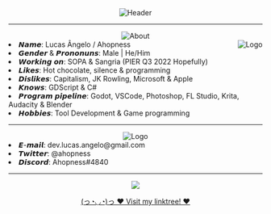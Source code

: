 <div align="center">
  <img src="https://user-images.githubusercontent.com/56614267/164998012-9e473114-9a5c-462f-9359-a0ac25b73cc4.gif" alt="Header" align="center"></img>
  <br>
  <hr>
  <img src="https://user-images.githubusercontent.com/56614267/164998583-906fdb5d-f817-4e92-a7ab-e12e18ca2561.gif" alt="About" align="center">
  <br>
  <img src="https://user-images.githubusercontent.com/56614267/164998207-f0298e53-aac0-41d6-be0d-6db58bbe6362.gif" alt="Logo" align="right">
  <li align="left"> 𝙉𝙖𝙢𝙚: Lucas Ângelo / Ahopness </li>
  <li align="left"> 𝙂𝙚𝙣𝙙𝙚𝙧 & 𝙋𝙧𝙤𝙣𝙤𝙣𝙪𝙣𝙨: Male | He/Him </li>
  <li align="left"> 𝙒𝙤𝙧𝙠𝙞𝙣𝙜 𝙤𝙣: SOPA & Sangria (PIER Q3 2022 Hopefully) </li>
  <li align="left"> 𝙇𝙞𝙠𝙚𝙨: Hot chocolate, silence & programming </li>
  <li align="left"> 𝘿𝙞𝙨𝙡𝙞𝙠𝙚𝙨: Capitalism, JK Rowling, Microsoft & Apple </li>
  <li align="left"> 𝙆𝙣𝙤𝙬𝙨: GDScript & C# </li>
  <li align="left"> 𝙋𝙧𝙤𝙜𝙧𝙖𝙢 𝙥𝙞𝙥𝙚𝙡𝙞𝙣𝙚: Godot, VSCode, Photoshop, FL Studio, Krita, Audacity & Blender </li>
  <li align="left"> 𝙃𝙤𝙗𝙗𝙞𝙚𝙨: Tool Development & Game programming </li>
  <hr>
  <img src="https://user-images.githubusercontent.com/56614267/164999708-d1f038b5-785b-4964-a30f-ad6db21cbb5a.gif" alt="Logo" align="center">
  <br>
  <li align="left"> 𝙀-𝙢𝙖𝙞𝙡: dev.lucas.angelo@gmail.com </li>
  <li align="left"> 𝙏𝙬𝙞𝙩𝙩𝙚𝙧: @ahopness </li>
  <li align="left"> 𝘿𝙞𝙨𝙘𝙤𝙧𝙙: Ahopness#4840 </li>
  <hr>
  <img src="https://64.media.tumblr.com/046e14cffa105b101fe48d90b3462603/d06300ef809cdec4-cf/s100x200/0a5b75f4bb899b8867af6cecc16b98fca9cad5b9.gif">
  <p align="center"> <a href="https://linktr.ee/ahopness" target=_blank> (っ◔◡◔)っ ♥ Visit my linktree! ♥ </a> </li>
</div>


  
